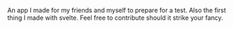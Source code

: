 An app I made for my friends and myself to prepare for a test. Also the first thing I made with svelte. Feel free to contribute should it strike your fancy.